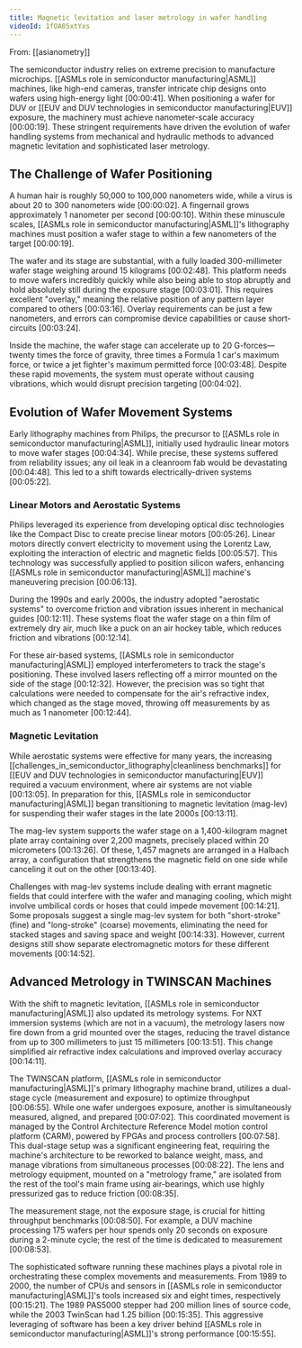 ```yaml
---
title: Magnetic levitation and laser metrology in wafer handling
videoId: 1fOA85xtYxs
---
```


From: [[asianometry]] <br/> 

The semiconductor industry relies on extreme precision to manufacture microchips. [[ASMLs role in semiconductor manufacturing|ASML]] machines, like high-end cameras, transfer intricate chip designs onto wafers using high-energy light <a class="yt-timestamp" data-t="00:00:41">[00:00:41]</a>. When positioning a wafer for DUV or [[EUV and DUV technologies in semiconductor manufacturing|EUV]] exposure, the machinery must achieve nanometer-scale accuracy <a class="yt-timestamp" data-t="00:00:19">[00:00:19]</a>. These stringent requirements have driven the evolution of wafer handling systems from mechanical and hydraulic methods to advanced magnetic levitation and sophisticated laser metrology.

## The Challenge of Wafer Positioning

A human hair is roughly 50,000 to 100,000 nanometers wide, while a virus is about 20 to 300 nanometers wide <a class="yt-timestamp" data-t="00:00:02">[00:00:02]</a>. A fingernail grows approximately 1 nanometer per second <a class="yt-timestamp" data-t="00:00:10">[00:00:10]</a>. Within these minuscule scales, [[ASMLs role in semiconductor manufacturing|ASML]]'s lithography machines must position a wafer stage to within a few nanometers of the target <a class="yt-timestamp" data-t="00:00:19">[00:00:19]</a>.

The wafer and its stage are substantial, with a fully loaded 300-millimeter wafer stage weighing around 15 kilograms <a class="yt-timestamp" data-t="00:02:48">[00:02:48]</a>. This platform needs to move wafers incredibly quickly while also being able to stop abruptly and hold absolutely still during the exposure stage <a class="yt-timestamp" data-t="00:03:01">[00:03:01]</a>. This requires excellent "overlay," meaning the relative position of any pattern layer compared to others <a class="yt-timestamp" data-t="00:03:16">[00:03:16]</a>. Overlay requirements can be just a few nanometers, and errors can compromise device capabilities or cause short-circuits <a class="yt-timestamp" data-t="00:03:24">[00:03:24]</a>.

Inside the machine, the wafer stage can accelerate up to 20 G-forces—twenty times the force of gravity, three times a Formula 1 car's maximum force, or twice a jet fighter's maximum permitted force <a class="yt-timestamp" data-t="00:03:48">[00:03:48]</a>. Despite these rapid movements, the system must operate without causing vibrations, which would disrupt precision targeting <a class="yt-timestamp" data-t="00:04:02">[00:04:02]</a>.

## Evolution of Wafer Movement Systems

Early lithography machines from Philips, the precursor to [[ASMLs role in semiconductor manufacturing|ASML]], initially used hydraulic linear motors to move wafer stages <a class="yt-timestamp" data-t="00:04:34">[00:04:34]</a>. While precise, these systems suffered from reliability issues; any oil leak in a cleanroom fab would be devastating <a class="yt-timestamp" data-t="00:04:48">[00:04:48]</a>. This led to a shift towards electrically-driven systems <a class="yt-timestamp" data-t="00:05:22">[00:05:22]</a>.

### Linear Motors and Aerostatic Systems

Philips leveraged its experience from developing optical disc technologies like the Compact Disc to create precise linear motors <a class="yt-timestamp" data-t="00:05:26">[00:05:26]</a>. Linear motors directly convert electricity to movement using the Lorentz Law, exploiting the interaction of electric and magnetic fields <a class="yt-timestamp" data-t="00:05:57">[00:05:57]</a>. This technology was successfully applied to position silicon wafers, enhancing [[ASMLs role in semiconductor manufacturing|ASML]] machine's maneuvering precision <a class="yt-timestamp" data-t="00:06:13">[00:06:13]</a>.

During the 1990s and early 2000s, the industry adopted "aerostatic systems" to overcome friction and vibration issues inherent in mechanical guides <a class="yt-timestamp" data-t="00:12:11">[00:12:11]</a>. These systems float the wafer stage on a thin film of extremely dry air, much like a puck on an air hockey table, which reduces friction and vibrations <a class="yt-timestamp" data-t="00:12:14">[00:12:14]</a>.

For these air-based systems, [[ASMLs role in semiconductor manufacturing|ASML]] employed interferometers to track the stage's positioning. These involved lasers reflecting off a mirror mounted on the side of the stage <a class="yt-timestamp" data-t="00:12:32">[00:12:32]</a>. However, the precision was so tight that calculations were needed to compensate for the air's refractive index, which changed as the stage moved, throwing off measurements by as much as 1 nanometer <a class="yt-timestamp" data-t="00:12:44">[00:12:44]</a>.

### Magnetic Levitation

While aerostatic systems were effective for many years, the increasing [[challenges_in_semiconductor_lithography|cleanliness benchmarks]] for [[EUV and DUV technologies in semiconductor manufacturing|EUV]] required a vacuum environment, where air systems are not viable <a class="yt-timestamp" data-t="00:13:05">[00:13:05]</a>. In preparation for this, [[ASMLs role in semiconductor manufacturing|ASML]] began transitioning to magnetic levitation (mag-lev) for suspending their wafer stages in the late 2000s <a class="yt-timestamp" data-t="00:13:11">[00:13:11]</a>.

The mag-lev system supports the wafer stage on a 1,400-kilogram magnet plate array containing over 2,200 magnets, precisely placed within 20 micrometers <a class="yt-timestamp" data-t="00:13:26">[00:13:26]</a>. Of these, 1,457 magnets are arranged in a Halbach array, a configuration that strengthens the magnetic field on one side while canceling it out on the other <a class="yt-timestamp" data-t="00:13:40">[00:13:40]</a>.

Challenges with mag-lev systems include dealing with errant magnetic fields that could interfere with the wafer and managing cooling, which might involve umbilical cords or hoses that could impede movement <a class="yt-timestamp" data-t="00:14:21">[00:14:21]</a>. Some proposals suggest a single mag-lev system for both "short-stroke" (fine) and "long-stroke" (coarse) movements, eliminating the need for stacked stages and saving space and weight <a class="yt-timestamp" data-t="00:14:33">[00:14:33]</a>. However, current designs still show separate electromagnetic motors for these different movements <a class="yt-timestamp" data-t="00:14:52">[00:14:52]</a>.

## Advanced Metrology in TWINSCAN Machines

With the shift to magnetic levitation, [[ASMLs role in semiconductor manufacturing|ASML]] also updated its metrology systems. For NXT immersion systems (which are not in a vacuum), the metrology lasers now fire down from a grid mounted over the stages, reducing the travel distance from up to 300 millimeters to just 15 millimeters <a class="yt-timestamp" data-t="00:13:51">[00:13:51]</a>. This change simplified air refractive index calculations and improved overlay accuracy <a class="yt-timestamp" data-t="00:14:11">[00:14:11]</a>.

The TWINSCAN platform, [[ASMLs role in semiconductor manufacturing|ASML]]'s primary lithography machine brand, utilizes a dual-stage cycle (measurement and exposure) to optimize throughput <a class="yt-timestamp" data-t="00:06:55">[00:06:55]</a>. While one wafer undergoes exposure, another is simultaneously measured, aligned, and prepared <a class="yt-timestamp" data-t="00:07:02">[00:07:02]</a>. This coordinated movement is managed by the Control Architecture Reference Model motion control platform (CARM), powered by FPGAs and process controllers <a class="yt-timestamp" data-t="00:07:58">[00:07:58]</a>. This dual-stage setup was a significant engineering feat, requiring the machine's architecture to be reworked to balance weight, mass, and manage vibrations from simultaneous processes <a class="yt-timestamp" data-t="00:08:22">[00:08:22]</a>. The lens and metrology equipment, mounted on a "metrology frame," are isolated from the rest of the tool's main frame using air-bearings, which use highly pressurized gas to reduce friction <a class="yt-timestamp" data-t="00:08:35">[00:08:35]</a>.

The measurement stage, not the exposure stage, is crucial for hitting throughput benchmarks <a class="yt-timestamp" data-t="00:08:50">[00:08:50]</a>. For example, a DUV machine processing 175 wafers per hour spends only 20 seconds on exposure during a 2-minute cycle; the rest of the time is dedicated to measurement <a class="yt-timestamp" data-t="00:08:53">[00:08:53]</a>.

The sophisticated software running these machines plays a pivotal role in orchestrating these complex movements and measurements. From 1989 to 2000, the number of CPUs and sensors in [[ASMLs role in semiconductor manufacturing|ASML]]'s tools increased six and eight times, respectively <a class="yt-timestamp" data-t="00:15:21">[00:15:21]</a>. The 1989 PAS5000 stepper had 200 million lines of source code, while the 2003 TwinScan had 1.25 billion <a class="yt-timestamp" data-t="00:15:35">[00:15:35]</a>. This aggressive leveraging of software has been a key driver behind [[ASMLs role in semiconductor manufacturing|ASML]]'s strong performance <a class="yt-timestamp" data-t="00:15:55">[00:15:55]</a>.
